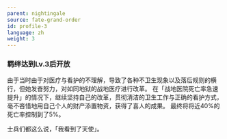 ```yaml
---
parent: nightingale
source: fate-grand-order
id: profile-3
language: zh
weight: 3
---
```


### 羁绊达到Lv.3后开放

由于当时由于对医疗与看护的不理解，导致了各种不卫生现象以及落后规则的横行，但她发奋努力，对如同地狱的战地医疗进行改革。
在「战地医院死亡率急速提升」的情况下，继续坚持自己的改革，贯彻清洁的卫生工作与正确的看护方式，毫不吝惜地用自己个人的财产添置物资，获得了喜人的成果。
最终将将近40%的死亡率控制到了5%。

士兵们都这么说，「我看到了天使」。

